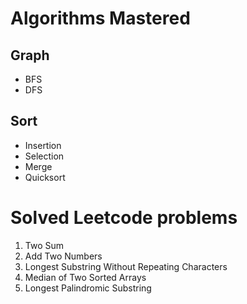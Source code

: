# Algorithms Mastered

## Graph
* BFS
* DFS

## Sort
* Insertion
* Selection
* Merge
* Quicksort

# Solved Leetcode problems

1. Two Sum
2. Add Two Numbers
3. Longest Substring Without Repeating Characters
4. Median of Two Sorted Arrays
5. Longest Palindromic Substring